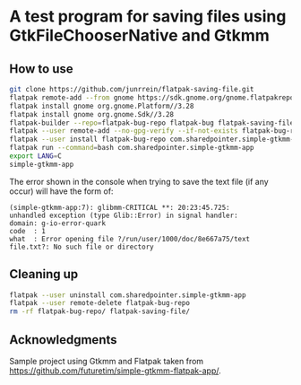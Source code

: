 # A test program for saving files using GtkFileChooserNative and Gtkmm

## How to use

```bash
git clone https://github.com/junrrein/flatpak-saving-file.git
flatpak remote-add --from gnome https://sdk.gnome.org/gnome.flatpakrepo
flatpak install gnome org.gnome.Platform//3.28
flatpak install gnome org.gnome.Sdk//3.28
flatpak-builder --repo=flatpak-bug-repo flatpak-bug flatpak-saving-file/com.sharedpointer.simple-gtkmm-app.json --force-clean
flatpak --user remote-add --no-gpg-verify --if-not-exists flatpak-bug-repo flatpak-bug-repo
flatpak --user install flatpak-bug-repo com.sharedpointer.simple-gtkmm-app
flatpak run --command=bash com.sharedpointer.simple-gtkmm-app
export LANG=C
simple-gtkmm-app
```

The error shown in the console when trying to save the text file (if any occur) will have the form of:

```
(simple-gtkmm-app:7): glibmm-CRITICAL **: 20:23:45.725: 
unhandled exception (type Glib::Error) in signal handler:
domain: g-io-error-quark
code  : 1
what  : Error opening file ?/run/user/1000/doc/8e667a75/text file.txt?: No such file or directory
```

## Cleaning up

```bash
flatpak --user uninstall com.sharedpointer.simple-gtkmm-app
flatpak --user remote-delete flatpak-bug-repo
rm -rf flatpak-bug-repo/ flatpak-saving-file/
```

## Acknowledgments

Sample project using Gtkmm and Flatpak taken from https://github.com/futuretim/simple-gtkmm-flatpak-app/.
